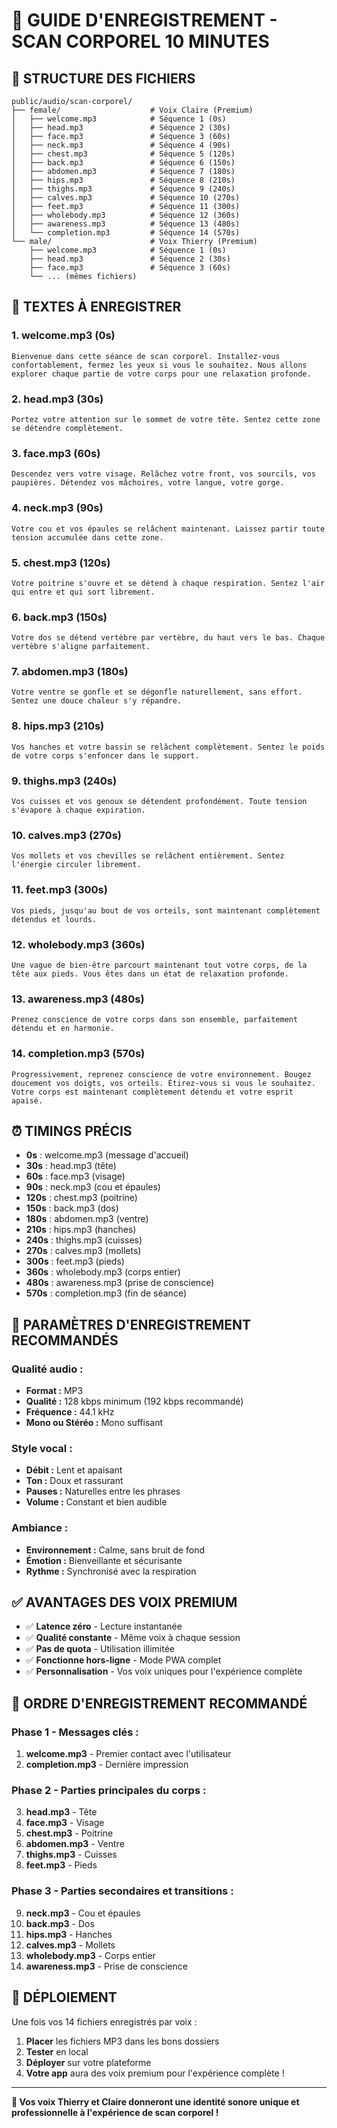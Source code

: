 # 🧘 GUIDE D'ENREGISTREMENT - SCAN CORPOREL 10 MINUTES

## 📁 **STRUCTURE DES FICHIERS**

```
public/audio/scan-corporel/
├── female/                    # Voix Claire (Premium)
│   ├── welcome.mp3            # Séquence 1 (0s)
│   ├── head.mp3               # Séquence 2 (30s)
│   ├── face.mp3               # Séquence 3 (60s)
│   ├── neck.mp3               # Séquence 4 (90s)
│   ├── chest.mp3              # Séquence 5 (120s)
│   ├── back.mp3               # Séquence 6 (150s)
│   ├── abdomen.mp3            # Séquence 7 (180s)
│   ├── hips.mp3               # Séquence 8 (210s)
│   ├── thighs.mp3             # Séquence 9 (240s)
│   ├── calves.mp3             # Séquence 10 (270s)
│   ├── feet.mp3               # Séquence 11 (300s)
│   ├── wholebody.mp3          # Séquence 12 (360s)
│   ├── awareness.mp3          # Séquence 13 (480s)
│   └── completion.mp3         # Séquence 14 (570s)
└── male/                      # Voix Thierry (Premium)
    ├── welcome.mp3            # Séquence 1 (0s)
    ├── head.mp3               # Séquence 2 (30s)
    ├── face.mp3               # Séquence 3 (60s)
    └── ... (mêmes fichiers)
```

## 🎤 **TEXTES À ENREGISTRER**

### **1. welcome.mp3** (0s)
```
Bienvenue dans cette séance de scan corporel. Installez-vous confortablement, fermez les yeux si vous le souhaitez. Nous allons explorer chaque partie de votre corps pour une relaxation profonde.
```

### **2. head.mp3** (30s)
```
Portez votre attention sur le sommet de votre tête. Sentez cette zone se détendre complètement.
```

### **3. face.mp3** (60s)
```
Descendez vers votre visage. Relâchez votre front, vos sourcils, vos paupières. Détendez vos mâchoires, votre langue, votre gorge.
```

### **4. neck.mp3** (90s)
```
Votre cou et vos épaules se relâchent maintenant. Laissez partir toute tension accumulée dans cette zone.
```

### **5. chest.mp3** (120s)
```
Votre poitrine s'ouvre et se détend à chaque respiration. Sentez l'air qui entre et qui sort librement.
```

### **6. back.mp3** (150s)
```
Votre dos se détend vertèbre par vertèbre, du haut vers le bas. Chaque vertèbre s'aligne parfaitement.
```

### **7. abdomen.mp3** (180s)
```
Votre ventre se gonfle et se dégonfle naturellement, sans effort. Sentez une douce chaleur s'y répandre.
```

### **8. hips.mp3** (210s)
```
Vos hanches et votre bassin se relâchent complètement. Sentez le poids de votre corps s'enfoncer dans le support.
```

### **9. thighs.mp3** (240s)
```
Vos cuisses et vos genoux se détendent profondément. Toute tension s'évapore à chaque expiration.
```

### **10. calves.mp3** (270s)
```
Vos mollets et vos chevilles se relâchent entièrement. Sentez l'énergie circuler librement.
```

### **11. feet.mp3** (300s)
```
Vos pieds, jusqu'au bout de vos orteils, sont maintenant complètement détendus et lourds.
```

### **12. wholebody.mp3** (360s)
```
Une vague de bien-être parcourt maintenant tout votre corps, de la tête aux pieds. Vous êtes dans un état de relaxation profonde.
```

### **13. awareness.mp3** (480s)
```
Prenez conscience de votre corps dans son ensemble, parfaitement détendu et en harmonie.
```

### **14. completion.mp3** (570s)
```
Progressivement, reprenez conscience de votre environnement. Bougez doucement vos doigts, vos orteils. Étirez-vous si vous le souhaitez. Votre corps est maintenant complètement détendu et votre esprit apaisé.
```

## ⏰ **TIMINGS PRÉCIS**

- **0s** : welcome.mp3 (message d'accueil)
- **30s** : head.mp3 (tête)
- **60s** : face.mp3 (visage)
- **90s** : neck.mp3 (cou et épaules)
- **120s** : chest.mp3 (poitrine)
- **150s** : back.mp3 (dos)
- **180s** : abdomen.mp3 (ventre)
- **210s** : hips.mp3 (hanches)
- **240s** : thighs.mp3 (cuisses)
- **270s** : calves.mp3 (mollets)
- **300s** : feet.mp3 (pieds)
- **360s** : wholebody.mp3 (corps entier)
- **480s** : awareness.mp3 (prise de conscience)
- **570s** : completion.mp3 (fin de séance)

## 🎯 **PARAMÈTRES D'ENREGISTREMENT RECOMMANDÉS**

### **Qualité audio :**
- **Format :** MP3
- **Qualité :** 128 kbps minimum (192 kbps recommandé)
- **Fréquence :** 44.1 kHz
- **Mono ou Stéréo :** Mono suffisant

### **Style vocal :**
- **Débit :** Lent et apaisant
- **Ton :** Doux et rassurant
- **Pauses :** Naturelles entre les phrases
- **Volume :** Constant et bien audible

### **Ambiance :**
- **Environnement :** Calme, sans bruit de fond
- **Émotion :** Bienveillante et sécurisante
- **Rythme :** Synchronisé avec la respiration

## ✅ **AVANTAGES DES VOIX PREMIUM**

- ✅ **Latence zéro** - Lecture instantanée
- ✅ **Qualité constante** - Même voix à chaque session
- ✅ **Pas de quota** - Utilisation illimitée
- ✅ **Fonctionne hors-ligne** - Mode PWA complet
- ✅ **Personnalisation** - Vos voix uniques pour l'expérience complète

## 🎯 **ORDRE D'ENREGISTREMENT RECOMMANDÉ**

### **Phase 1 - Messages clés :**
1. **welcome.mp3** - Premier contact avec l'utilisateur
2. **completion.mp3** - Dernière impression

### **Phase 2 - Parties principales du corps :**
3. **head.mp3** - Tête
4. **face.mp3** - Visage
5. **chest.mp3** - Poitrine
6. **abdomen.mp3** - Ventre
7. **thighs.mp3** - Cuisses
8. **feet.mp3** - Pieds

### **Phase 3 - Parties secondaires et transitions :**
9. **neck.mp3** - Cou et épaules
10. **back.mp3** - Dos
11. **hips.mp3** - Hanches
12. **calves.mp3** - Mollets
13. **wholebody.mp3** - Corps entier
14. **awareness.mp3** - Prise de conscience

## 🚀 **DÉPLOIEMENT**

Une fois vos 14 fichiers enregistrés par voix :
1. **Placer** les fichiers MP3 dans les bons dossiers
2. **Tester** en local
3. **Déployer** sur votre plateforme
4. **Votre app** aura des voix premium pour l'expérience complète !

---

**🎵 Vos voix Thierry et Claire donneront une identité sonore unique et professionnelle à l'expérience de scan corporel !**